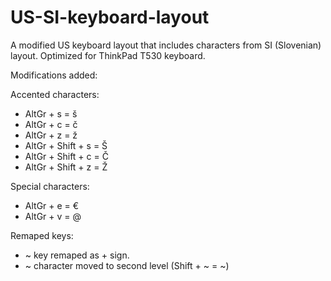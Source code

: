 US-SI-keyboard-layout
=====================

A modified US keyboard layout that includes characters from SI (Slovenian) layout. Optimized for ThinkPad T530 keyboard.

Modifications added:

Accented characters:
* AltGr + s = š
* AltGr + c = č
* AltGr + z = ž
* AltGr + Shift + s = Š
* AltGr + Shift + c = Č
* AltGr + Shift + z = Ž

Special characters:
* AltGr + e = €
* AltGr + v = @

Remaped keys:
* ~ key remaped as + sign. 
* ~ character moved to second level (Shift + ~ = ~)


